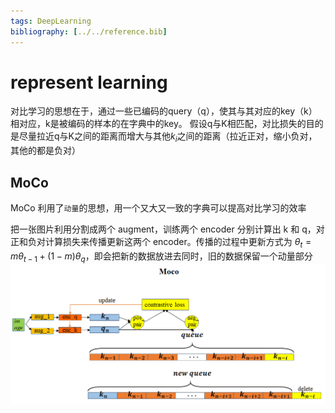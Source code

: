 ```yaml
---
tags: DeepLearning
bibliography: [../../reference.bib]
---
```

# represent learning

对比学习的思想在于，通过一些已编码的query（q），使其与其对应的key（k）相对应，k是被编码的样本的在字典中的key。
假设q与K相匹配，对比损失的目的是尽量拉近q与K之间的距离而增大与其他$k_i$之间的距离（拉近正对，缩小负对，其他的都是负对）

## MoCo

MoCo 利用了`动量`的思想，用一个又大又一致的字典可以提高对比学习的效率

把一张图片利用分割成两个 augment，训练两个 encoder 分别计算出 k 和 q，对正和负对计算损失来传播更新这两个 encoder。传播的过程中更新方式为 $\theta_t=m \theta_{t-1}+(1-m)\theta_q$，即会把新的数据放进去同时，旧的数据保留一个动量部分
![MoCo](../../attachments/MoCo.png)
